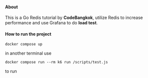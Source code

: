 #### About
This is a Go Redis tutorial by **CodeBangkok**, utilize Redis to increase performance and use Grafana to do **load test**.
#### How to run the project

`docker compose up`

in another terminal use

`docker compose run --rm k6 run /scripts/test.js`

to run 
